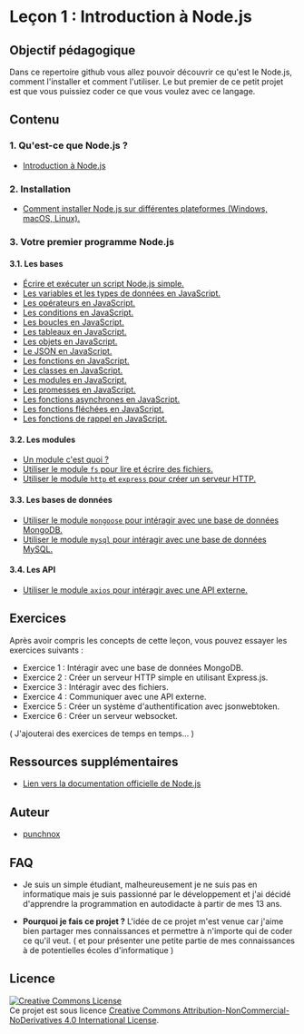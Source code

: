# Leçon 1 : Introduction à Node.js

## Objectif pédagogique
Dans ce repertoire github vous allez pouvoir découvrir ce qu'est le Node.js, comment l'installer et comment l'utiliser.
Le but premier de ce petit projet est que vous puissiez coder ce que vous voulez avec ce langage.

## Contenu

### 1. Qu'est-ce que Node.js ?
   - [Introduction à Node.js](./intro/intro.md)
   
### 2. Installation
   - [Comment installer Node.js sur différentes plateformes (Windows, macOS, Linux).](./intro/install.md)
   
### 3. Votre premier programme Node.js
   #### 3.1. Les bases
   - [Écrire et exécuter un script Node.js simple.](./cours/hello.md)
   - [Les variables et les types de données en JavaScript.](./cours/bases/variables.md)
   - [Les opérateurs en JavaScript.](./cours/bases/operateurs.md)
   - [Les conditions en JavaScript.](./cours/bases/conditions.md)
   - [Les boucles en JavaScript.](./cours/bases/boucles.md)
   - [Les tableaux en JavaScript.](./cours/bases/tableaux.md)
   - [Les objets en JavaScript.](./cours/bases/objets.md)
   - [Le JSON en JavaScript.](./cours/bases/json.md)
   - [Les fonctions en JavaScript.](./cours/bases/fonctions.md)
   - [Les classes en JavaScript.](./cours/bases/classes.md)
   - [Les modules en JavaScript.](./cours/bases/modules.md)
   - [Les promesses en JavaScript.](./cours/bases/promesses.md)
   - [Les fonctions asynchrones en JavaScript.](./cours/bases/async.md)
   - [Les fonctions fléchées en JavaScript.](./cours/bases/flechees.md)
   - [Les fonctions de rappel en JavaScript.](./cours/bases/callback.md)

   #### 3.2. Les modules
   - [Un module c'est quoi ?](./intro/module.md)
   - [Utiliser le module `fs` pour lire et écrire des fichiers.](./fs.md)
   - [Utiliser le module `http` et `express` pour créer un serveur HTTP.](./http.md)

   #### 3.3. Les bases de données
   - [Utiliser le module `mongoose` pour intéragir avec une base de données MongoDB.](./mongoose.md)
   - [Utiliser le module `mysql` pour intéragir avec une base de données MySQL.](./mysql.md)
   
   #### 3.4. Les API
   - [Utiliser le module `axios` pour intéragir avec une API externe.](./axios.md)

## Exercices
Après avoir compris les concepts de cette leçon, vous pouvez essayer les exercices suivants :
- Exercice 1 : Intéragir avec une base de données MongoDB.
- Exercice 2 : Créer un serveur HTTP simple en utilisant Express.js.
- Exercice 3 : Intéragir avec des fichiers.
- Exercice 4 : Communiquer avec une API externe.
- Exercice 5 : Créer un système d'authentification avec jsonwebtoken.
- Exercice 6 : Créer un serveur websocket.

( J'ajouterai des exercices de temps en temps... )

   
## Ressources supplémentaires
- [Lien vers la documentation officielle de Node.js](https://nodejs.org/en/docs/)


## Auteur
- [punchnox](https://github.com/notpunchnox)
  
## FAQ

   - Je suis un simple étudiant, malheureusement je ne suis pas en informatique mais je suis passionné par le développement et j'ai décidé d'apprendre la programmation en autodidacte à partir de mes 13 ans.

   - **Pourquoi je fais ce projet ?**
   L'idée de ce projet m'est venue car j'aime bien partager mes connaissances et permettre à n'importe qui de coder ce qu'il veut. ( et pour présenter une petite partie de mes connaissances à de potentielles écoles d'informatique )


## Licence
<a rel="license" href="http://creativecommons.org/licenses/by-nc-nd/4.0/">
<img alt="Creative Commons License" style="border-width:0" src="https://i.creativecommons.org/l/by-nc-nd/4.0/88x31.png" />
</a>
<br/>
Ce projet est sous licence
<a rel="license" href="http://creativecommons.org/licenses/by-nc-nd/4.0/">Creative Commons Attribution-NonCommercial-NoDerivatives 4.0 International License</a>.